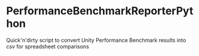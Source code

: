 # PerformanceBenchmarkReporterPython
Quick'n'dirty script to convert Unity Performance Benchmark results into csv for spreadsheet comparisons

